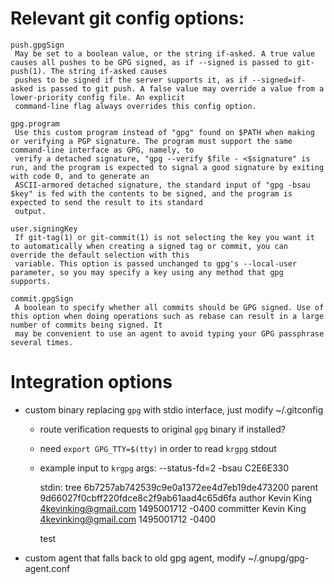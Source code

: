 # Relevant git config options:
```
push.gpgSign
 May be set to a boolean value, or the string if-asked. A true value causes all pushes to be GPG signed, as if --signed is passed to git-push(1). The string if-asked causes
 pushes to be signed if the server supports it, as if --signed=if-asked is passed to git push. A false value may override a value from a lower-priority config file. An explicit
 command-line flag always overrides this config option.

gpg.program
 Use this custom program instead of "gpg" found on $PATH when making or verifying a PGP signature. The program must support the same command-line interface as GPG, namely, to
 verify a detached signature, "gpg --verify $file - <$signature" is run, and the program is expected to signal a good signature by exiting with code 0, and to generate an
 ASCII-armored detached signature, the standard input of "gpg -bsau $key" is fed with the contents to be signed, and the program is expected to send the result to its standard
 output.

user.signingKey
 If git-tag(1) or git-commit(1) is not selecting the key you want it to automatically when creating a signed tag or commit, you can override the default selection with this
 variable. This option is passed unchanged to gpg's --local-user parameter, so you may specify a key using any method that gpg supports.

commit.gpgSign
 A boolean to specify whether all commits should be GPG signed. Use of this option when doing operations such as rebase can result in a large number of commits being signed. It
 may be convenient to use an agent to avoid typing your GPG passphrase several times.
```

# Integration options
- custom binary replacing `gpg` with stdio interface, just modify ~/.gitconfig
	- route verification requests to original `gpg` binary if installed?
	- need `export GPG_TTY=$(tty)` in order to read `krgpg` stdout
	- example input to `krgpg`
		args: --status-fd=2 -bsau C2E6E330

		stdin:
		tree 6b7257ab742539c9e0a1372ee4d7eb19de473200
		parent 9d66027f0cbff220fdce8c2f9ab61aad4c65d6fa
		author Kevin King <4kevinking@gmail.com> 1495001712 -0400
		committer Kevin King <4kevinking@gmail.com> 1495001712 -0400

		test

- custom agent that falls back to old gpg agent, modify ~/.gnupg/gpg-agent.conf


